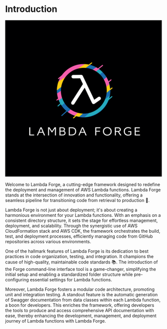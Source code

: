 # Introduction

![alt text](images/lambda-forge.png)

Welcome to Lambda Forge, a cutting-edge framework designed to redefine the deployment and management of AWS Lambda functions. Lambda Forge stands at the intersection of innovation and functionality, offering a seamless pipeline for transitioning code from retrieval to production 🚀.

Lambda Forge is not just about deployment; it's about creating a harmonious environment for your Lambda functions. With an emphasis on a consistent directory structure, it sets the stage for effortless management, deployment, and scalability. Through the synergistic use of AWS CloudFormation stack and AWS CDK, the framework orchestrates the build, test, and deployment processes, efficiently managing code from GitHub repositories across various environments.

One of the hallmark features of Lambda Forge is its dedication to best practices in code organization, testing, and integration. It champions the cause of high-quality, maintainable code standards 📚. The introduction of the Forge command-line interface tool is a game-changer, simplifying the initial setup and enabling a standardized folder structure while pre-configuring essential settings for Lambda functions.

Moreover, Lambda Forge fosters a modular code architecture, promoting unit and integration testing. A standout feature is the automatic generation of Swagger documentation from data classes within each Lambda function, a boon for developers. This enriches the framework, offering developers the tools to produce and access comprehensive API documentation with ease, thereby enhancing the development, management, and deployment journey of Lambda functions with Lambda Forge.

